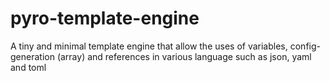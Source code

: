 # pyro-template-engine
A tiny and minimal template engine that allow the uses of variables, config-generation (array) and references in various language such as json, yaml and toml  
